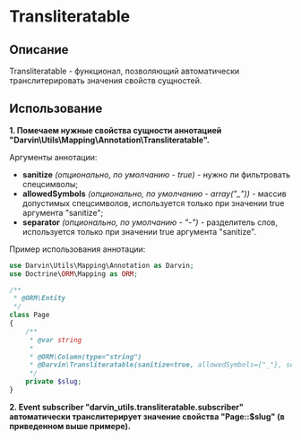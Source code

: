 Transliteratable
================

## Описание

Transliteratable - функционал, позволяющий автоматически транслитерировать значения свойств сущностей.

## Использование

**1. Помечаем нужные свойства сущности аннотацией "Darvin\Utils\Mapping\Annotation\Transliteratable".**

Аргументы аннотации:

- **sanitize** *(опционально, по умолчанию - true)* - нужно ли фильтровать спецсимволы;
- **allowedSymbols** *(опционально, по умолчанию - array("_"))* - массив допустимых спецсимволов, используется только
 при значении true аргумента "sanitize";
- **separator** *(опционально, по умолчанию - "-")* - разделитель слов, используется только при значении true аргумента
 "sanitize".

Пример использования аннотации:

```php
use Darvin\Utils\Mapping\Annotation as Darvin;
use Doctrine\ORM\Mapping as ORM;

/**
 * @ORM\Entity
 */
class Page
{
    /**
     * @var string
     *
     * @ORM\Column(type="string")
     * @Darvin\Transliteratable(sanitize=true, allowedSymbols={"_"}, separator="-")
     */
    private $slug;
}
```

**2. Event subscriber "darvin_utils.transliteratable.subscriber" автоматически транслитерирует значение
 свойства "Page::$slug" (в приведенном выше примере).**
